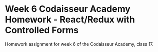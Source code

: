 <h1>Week 6 Codaisseur Academy Homework - React/Redux with Controlled Forms</h1>
Homework assignment for week 6 of the Codaisseur Academy, class 17.

